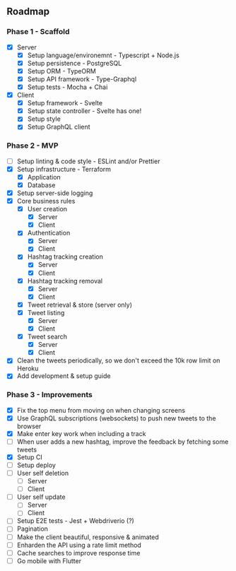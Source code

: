 ## Roadmap

### Phase 1 - Scaffold
- [x] Server
  - [x] Setup language/environemnt - Typescript + Node.js
  - [x] Setup persistence - PostgreSQL
  - [x] Setup ORM - TypeORM
  - [x] Setup API framework - Type-Graphql
  - [x] Setup tests - Mocha + Chai
- [x] Client
  - [x] Setup framework - Svelte
  - [x] Setup state controller - Svelte has one!
  - [x] Setup style
  - [x] Setup GraphQL client

### Phase 2 - MVP
- [ ] Setup linting & code style - ESLint and/or Prettier
- [x] Setup infrastructure - Terraform
  - [x] Application
  - [x] Database
- [x] Setup server-side logging
- [x] Core business rules
  - [x] User creation
    - [x] Server
    - [x] Client
  - [x] Authentication
    - [x] Server
    - [x] Client
  - [x] Hashtag tracking creation
    - [x] Server
    - [x] Client
  - [x] Hashtag tracking removal
    - [x] Server
    - [x] Client
  - [x] Tweet retrieval & store (server only)
  - [x] Tweet listing
    - [x] Server
    - [x] Client
  - [x] Tweet search
    - [x] Server
    - [x] Client
- [x] Clean the tweets periodically, so we don't exceed the 10k row limit on
Heroku
- [x] Add development & setup guide

### Phase 3 - Improvements
- [x] Fix the top menu from moving on when changing screens
- [x] Use GraphQL subscriptions (websockets) to push new tweets to the browser
- [x] Make enter key work when including a track
- [ ] When user adds a new hashtag, improve the feedback by fetching some tweets
- [x] Setup CI
- [ ] Setup deploy
- [ ] User self deletion
  - [ ] Server
  - [ ] Client
- [ ] User self update
  - [ ] Server
  - [ ] Client
- [ ] Setup E2E tests - Jest + Webdriverio (?)
- [ ] Pagination
- [ ] Make the client beautiful, responsive & animated
- [ ] Enharden the API using a rate limit method
- [ ] Cache searches to improve response time
- [ ] Go mobile with Flutter
